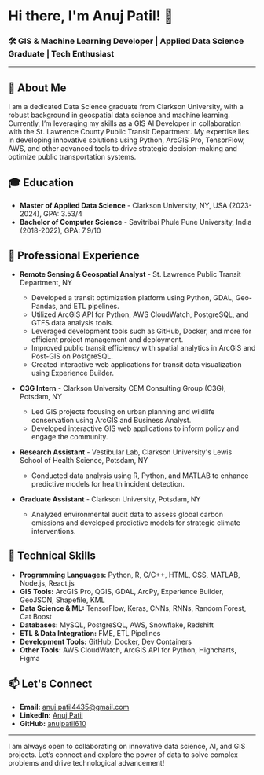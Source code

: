 # Hi there, I'm Anuj Patil! 👋

### 🛠 GIS & Machine Learning Developer | Applied Data Science Graduate | Tech Enthusiast

---

## 🚀 About Me

I am a dedicated Data Science graduate from Clarkson University, with a robust background in geospatial data science and machine learning. Currently, I’m leveraging my skills as a GIS AI Developer in collaboration with the St. Lawrence County Public Transit Department. My expertise lies in developing innovative solutions using Python, ArcGIS Pro, TensorFlow, AWS, and other advanced tools to drive strategic decision-making and optimize public transportation systems.

## 🎓 Education

- **Master of Applied Data Science** - Clarkson University, NY, USA (2023-2024), GPA: 3.53/4
- **Bachelor of Computer Science** - Savitribai Phule Pune University, India (2018-2022), GPA: 7.9/10

## 💼 Professional Experience

- **Remote Sensing & Geospatial Analyst** - St. Lawrence Public Transit Department, NY
  - Developed a transit optimization platform using Python, GDAL, Geo-Pandas, and ETL pipelines.
  - Utilized ArcGIS API for Python, AWS CloudWatch, PostgreSQL, and GTFS data analysis tools.
  - Leveraged development tools such as GitHub, Docker, and more for efficient project management and deployment.
  - Improved public transit efficiency with spatial analytics in ArcGIS and Post-GIS on PostgreSQL.
  - Created interactive web applications for transit data visualization using Experience Builder.

- **C3G Intern** - Clarkson University CEM Consulting Group (C3G), Potsdam, NY
  - Led GIS projects focusing on urban planning and wildlife conservation using ArcGIS and Business Analyst.
  - Developed interactive GIS web applications to inform policy and engage the community.

- **Research Assistant** - Vestibular Lab, Clarkson University's Lewis School of Health Science, Potsdam, NY
  - Conducted data analysis using R, Python, and MATLAB to enhance predictive models for health incident detection.

- **Graduate Assistant** - Clarkson University, Potsdam, NY
  - Analyzed environmental audit data to assess global carbon emissions and developed predictive models for strategic climate interventions.

## 🧰 Technical Skills

- **Programming Languages:** Python, R, C/C++, HTML, CSS, MATLAB, Node.js, React.js
- **GIS Tools:** ArcGIS Pro, QGIS, GDAL, ArcPy, Experience Builder, GeoJSON, Shapefile, KML
- **Data Science & ML:** TensorFlow, Keras, CNNs, RNNs, Random Forest, Cat Boost
- **Databases:** MySQL, PostgreSQL, AWS, Snowflake, Redshift
- **ETL & Data Integration:** FME, ETL Pipelines
- **Development Tools:** GitHub, Docker, Dev Containers
- **Other Tools:** AWS CloudWatch, ArcGIS API for Python, Highcharts, Figma



## 📫 Let's Connect

- **Email:** anuj.patil4435@gmail.com
- **LinkedIn:** [Anuj Patil](https://www.linkedin.com/in/anuj-patil-37a15414b)
- **GitHub:** [anujpatil610](https://github.com/anujpatil610)

---

I am always open to collaborating on innovative data science, AI, and GIS projects. Let’s connect and explore the power of data to solve complex problems and drive technological advancement!






<!---
anujpatil610/anujpatil610 is a ✨ special ✨ repository because its `README.md` (this file) appears on your GitHub profile.
You can click the Preview link to take a look at your changes.
--->
